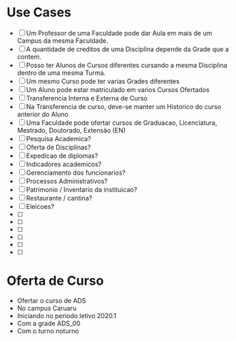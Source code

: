 # Use Cases

- [ ] Um Professor de uma Faculdade pode dar Aula em mais de um Campus da mesma Faculdade.
- [ ] A quantidade de creditos de uma Disciplina depende da Grade que a contem.
- [ ] Posso ter Alunos de Cursos diferentes cursando a mesma Disciplina dentro de uma mesma Turma.
- [ ] Um mesmo Curso pode ter varias Grades diferentes
- [ ] Um Aluno pode estar matriculado em varios Cursos Ofertados
- [ ] Transferencia Interna e Externa de Curso
- [ ] Na Transferencia de curso, deve-se manter um Historico do curso anterior do Aluno
- [ ] Uma Faculdade pode ofertar cursos de Graduacao, Licenciatura, Mestrado, Doutorado, Extensão (EN)
- [ ] Pesquisa Academica?
- [ ] Oferta de Disciplinas?
- [ ] Expedicao de diplomas?
- [ ] Indicadores academicos?
- [ ] Gerenciamento dos funcionarios?
- [ ] Processos Administrativos?
- [ ] Patrimonio / Inventario da instituicao?
- [ ] Restaurante / cantina?
- [ ] Eleicoes?
- [ ] 
- [ ] 
- [ ] 
- [ ] 
- [ ] 
- [ ] 


# Oferta de Curso
- Ofertar o curso de ADS
- No campus Caruaru
- Iniciando no periodo letivo 2020.1
- Com a grade ADS_00
- Com o turno noturno
